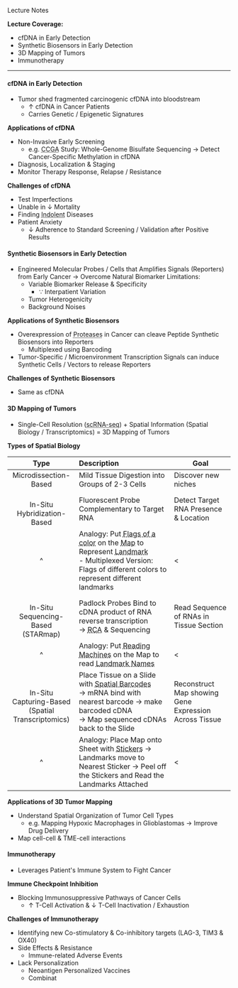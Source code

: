 Lecture Notes

**Lecture Coverage:**
- cfDNA in Early Detection
- Synthetic Biosensors in Early Detection
- 3D Mapping of Tumors
- Immunotherapy

---
#### **cfDNA in Early Detection**
- Tumor shed fragmented carcinogenic cfDNA into bloodstream
	- ↑ cfDNA in Cancer Patients
	- Carries Genetic / Epigenetic Signatures

**Applications of cfDNA**
- Non-Invasive Early Screening
	- e.g. <abbr Title="Circulating Cell-Free Genome Atlas">CCGA</abbr> Study: Whole-Genome Bisulfate Sequencing → Detect Cancer-Specific Methylation in cfDNA
- Diagnosis, Localization & Staging
- Monitor Therapy Response, Relapse / Resistance

**Challenges of cfDNA**
- Test Imperfections
- Unable in ↓ Mortality
- Finding <abbr Title="Showing Little to No Progression">Indolent</abbr> Diseases
- Patient Anxiety
	- ↓ Adherence to Standard Screening / Validation after Positive Results


#### **Synthetic Biosensors in Early Detection**
- Engineered Molecular Probes / Cells that Amplifies Signals (Reporters) from Early Cancer → Overcome Natural Biomarker Limitations:
	- Variable Biomarker Release & Specificity
		- ∵ Interpatient Variation
	- Tumor Heterogenicity
	- Background Noises

**Applications of Synthetic Biosensors**
- Overexpression of <abbr Title="e.g. Matrix Metalloproteinase">Proteases</abbr> in Cancer can cleave Peptide Synthetic Biosensors into Reporters
	- Multiplexed using Barcoding
- Tumor-Specific / Microenvironment Transcription Signals can induce Synthetic Cells / Vectors to release Reporters

**Challenges of Synthetic Biosensors**
- Same as cfDNA


#### **3D Mapping of Tumors**
- Single-Cell Resolution (<abbr Title="Single-Cell RNA Sequencing">scRNA-seq</abbr>) + Spatial Information (Spatial Biology / Transcriptomics) = 3D Mapping of Tumors

**Types of Spatial Biology**

|                           Type                           | Description                                                                                                                                                                                                                                            | Goal                                                  |
| :------------------------------------------------------: | :----------------------------------------------------------------------------------------------------------------------------------------------------------------------------------------------------------------------------------------------------- | ----------------------------------------------------- |
|                  Microdissection-Based                   | Mild Tissue Digestion into Groups of 2-3 Cells                                                                                                                                                                                                         | Discover new niches                                   |
|             <br>In-Situ Hybridization-Based              | Fluorescent Probe Complementary to Target RNA                                                                                                                                                                                                          | Detect Target RNA Presence & Location                 |
|                            ^                             | Analogy: Put <abbr Title="Probe">Flags of a color</abbr> on the <abbr Title="Tumor Tissue Slice">Map</abbr> to Represent <abbr Title="Target RNA">Landmark</abbr><br>- Multiplexed Version: Flags of different colors to represent different landmarks | <                                                     |
|        <br>In-Situ Sequencing-Based<br>(STARmap)         | Padlock Probes Bind to cDNA product of RNA reverse transcription<br>→ <abbr Title="Rolling Circle Amplification">RCA</abbr> & Sequencing                                                                                                               | Read Sequence of RNAs in Tissue Section               |
|                            ^                             | Analogy: Put <abbr Title="Padlock Probes">Reading Machines</abbr> on the Map to read <abbr Title="cDNA Products of RNA">Landmark Names</abbr>                                                                                                          | <                                                     |
| <br>In-Situ Capturing-Based<br>(Spatial Transcriptomics) | Place Tissue on a Slide with <abbr Title="Probes (Oligo-DT Primers) with known DNA Sequence">Spatial Barcodes</abbr><br>→ mRNA bind with nearest barcode → make barcoded cDNA<br>→ Map sequenced cDNAs back to the Slide                               | Reconstruct Map showing Gene Expression Across Tissue |
|                            ^                             | Analogy: Place Map onto Sheet with <abbr Title="Spatial Barcodes">Stickers</abbr> → Landmarks move to Nearest Sticker → Peel off the Stickers and Read the Landmarks Attached                                                                          | <                                                     |

**Applications of 3D Tumor Mapping**
- Understand Spatial Organization of Tumor Cell Types
	- e.g. Mapping Hypoxic Macrophages in Glioblastomas → Improve Drug Delivery
- Map cell-cell & TME-cell interactions


#### **Immunotherapy**
- Leverages Patient's Immune System to Fight Cancer

**Immune Checkpoint Inhibition**
- Blocking Immunosuppressive Pathways of Cancer Cells
	- ↑ T-Cell Activation & ↓ T-Cell Inactivation / Exhaustion

**Challenges of Immunotherapy**
- Identifying new Co-stimulatory & Co-inhibitory targets (LAG-3, TIM3 & OX40)
- Side Effects & Resistance
	- Immune-related Adverse Events
- Lack Personalization
	- Neoantigen Personalized Vaccines
	- Combinat